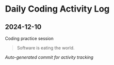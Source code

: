 # Daily Coding Activity Log

## 2024-12-10

Coding practice session

> Software is eating the world.

*Auto-generated commit for activity tracking*
